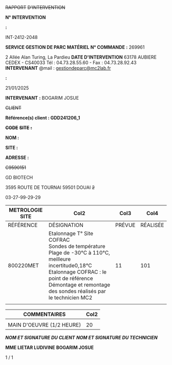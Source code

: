 ~~RAPPORT~~ ~~D'INTERVENTION~~


**N° INTERVENTION**


**:**


INT-2412-2048


**SERVICE GESTION DE PARC MATÉRIEL** **N° COMMANDE** **:** 269961


2 Allée Alan Turing, La Pardieu
**DATE D'INTERVENTION**
63178 AUBIERE CEDEX - CS40033
Tél : 04.73.28.55.60 - Fax : 04.73.28.92.43 **INTERVENANT**
@mail : gestiondeparc@mc2lab.fr


**:**


21/01/2025


**INTERVENANT** **:** BOGARIM JOSUE


~~CLIENT~~


**Référence(s) client : GDD241206_1**


~~**CODE**~~ ~~**SITE**~~ ~~**:**~~

**NOM :**

**SITE :**

**ADRESSE :**


~~C9590151~~

GD BIOTECH


3595 ROUTE DE TOURNAI
59501 DOUAI ~~2~~

03-27-99-29-29








|METROLOGIE SITE|Col2|Col3|Col4|
|---|---|---|---|
|RÉFÉRENCE|DÉSIGNATION|PRÉVUE|RÉALISÉE|
|800220MET|Etalonnage T° Site COFRAC<br>Sondes de température<br>Plage de -30°C à 110°C, meilleure incertitude0,18°C<br>Etalonnage COFRAC : le point de référence<br>Démontage et remontage des sondes réalisés par le technicien MC2|11|101|
|||||


|COMMENTAIRES|Col2|
|---|---|
|||
|MAIN D'OEUVRE (1/2 HEURE)|20|


_**NOM ET SIGNATURE DU CLIENT**_ _**NOM ET SIGNATURE DU TECHNICIEN**_

**MME LIETAR LUDIVINE** **BOGARIM JOSUE**


1 / 1

